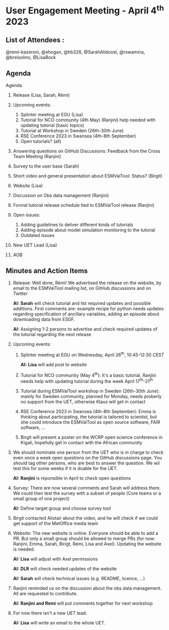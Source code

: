 # User Engagement Meeting - April 4<sup>th</sup> 2023

## List of Attendees : 
@remi-kazeroni, @ehogan, @hb326, @SarahAlidoost, @rswamina, @breisolino, @LisaBock

## Agenda

Agenda

1.	Release (Lisa, Sarah, Rémi)

2.	Upcoming events: 
    1.	Splinter meeting at EGU (Lisa)
    2.	Tutorial for NCO community (4th May) (Ranjini)
        help needed with updating tutorial (basic topics)
    3.	Tutorial at Workshop in Sweden (26th-30th June)    
    4.	RSE Conference 2023 in Swansea (4th-8th September)
    5.	Open tutorials? (all)

3.	Answering questions on GitHub Discussions: Feedback from the Cross Team Meeting (Ranjini)

4.	Survey to the user base (Sarah) 

5.	Short video and general presentation about ESMValTool: Status? (Birgit)

6.	Website (Lisa)

7.	Discussion on Obs data management (Ranjini)

8.	Formal tutorial release schedule tied to ESMValTool release (Ranjini)

9.	Open issues:
    1.	Adding guidelines to deliver different kinds of tutorials 
    2.	Adding episode about model simulation monitoring to the tutorial
    3.	Outdated issues

10.	New UET Lead (Lisa)

11.	AOB



## Minutes and Action Items

1. Release: Well done, Rémi! 
   We advertised the release on the website, by email to the ESMValTool mailing list, on GitHub discussions and on Twitter

   **AI:** **Sarah** will check tutorial and list required updates and possible additions. First comments are: example 
           recipe for python needs updates regarding specification of ancillary variables, adding an episode about downloading data from ESGF.
   
   **AI:** Assigning 1-2 persons to advertise and check required updates of the tutorial regarding the next release

2. Upcoming events:
   1. Splinter meeting at EGU on Wednesday, April 26<sup>th</sup>, 10:45-12:30 CEST
      
      **AI:** **Lisa** will add post to website
      
   2. Tutorial for NCO community (May 4<sup>th</sup>): It's a basic tutorial, Ranjini needs help with updating tutorial during the week 
      April 17<sup>th</sup>-21<sup>th</sup>
      
   3. Tutorial during ESMValTool workshop in Sweden (26th-30th June): mainly for Sweden community, planned for Monday, needs proberly no
      support from the UET, otherwise Klaus will get in contact

   4.	RSE Conference 2023 in Swansea (4th-8th September): Emma is thinking about participating, the tutorial is tailored to scientist, but 
      she could introduce the ESMValTool as open source software, FAIR software, ...  

   5.	Birgit will present a poster on the WCRP open science conference in Kigali, hopefully get in contact with the African community

3. We should nominate one person from the UET who is in charge to check even once a week open questions on the GitHub discussions page.
   You should tag other persons, who are best to answer the question. We wil test this for some weeks if it is doable for the UET.
   
   **AI:** **Ranjini** is reponsible in April to check open questions 

4.	Survey: There are now several comments and Sarah will address them. We could then test the survey with a subset of people (Core teams 
    or a small group of one project)
    
    **AI:** Define target group and choose survey tool

5.	Birgit contacted Alistair about the video, and he will check if we could get support of the MetOffice media team

6. Website: The new website is online. Everyone should be able to add a PR. But only a small group should be allowed to merge PRs (for now: Ranjini,
   Emma, Sarah, Birigt, Remi, Lisa and Axel). Updating the website is needed.
   
   **AI:** **Lisa** will adjust with Axel permissions
   
   **AI:** **DLR** will check needed updates of the website
   
   **AI:** **Sarah** will check technical issues (e.g. README, licence, ...)
   
7. Ranjini reminded us on the discussion about the obs data management. All are requested to contribute.
 
   **AI:** **Ranjini and Remi** will put comments together for next workshop

8. For now there isn't a new UET lead.

   **AI:** **Lisa** will write an email to the whole UET.
